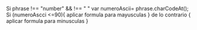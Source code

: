 Si phrase !== "number" && !== " "
  var numeroAscii= phrase.charCodeAt();
Si (numeroAscci <=90){
  aplicar formula para mayusculas
} de lo contrario {
  aplicar formula para minusculas
}
